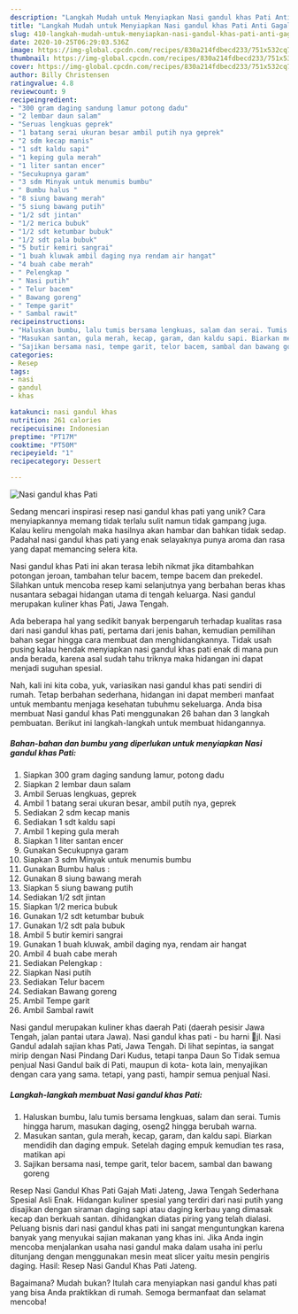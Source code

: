 ```yaml
---
description: "Langkah Mudah untuk Menyiapkan Nasi gandul khas Pati Anti Gagal"
title: "Langkah Mudah untuk Menyiapkan Nasi gandul khas Pati Anti Gagal"
slug: 410-langkah-mudah-untuk-menyiapkan-nasi-gandul-khas-pati-anti-gagal
date: 2020-10-25T06:29:03.536Z
image: https://img-global.cpcdn.com/recipes/830a214fdbecd233/751x532cq70/nasi-gandul-khas-pati-foto-resep-utama.jpg
thumbnail: https://img-global.cpcdn.com/recipes/830a214fdbecd233/751x532cq70/nasi-gandul-khas-pati-foto-resep-utama.jpg
cover: https://img-global.cpcdn.com/recipes/830a214fdbecd233/751x532cq70/nasi-gandul-khas-pati-foto-resep-utama.jpg
author: Billy Christensen
ratingvalue: 4.8
reviewcount: 9
recipeingredient:
- "300 gram daging sandung lamur potong dadu"
- "2 lembar daun salam"
- "Seruas lengkuas geprek"
- "1 batang serai ukuran besar ambil putih nya geprek"
- "2 sdm kecap manis"
- "1 sdt kaldu sapi"
- "1 keping gula merah"
- "1 liter santan encer"
- "Secukupnya garam"
- "3 sdm Minyak untuk menumis bumbu"
- " Bumbu halus "
- "8 siung bawang merah"
- "5 siung bawang putih"
- "1/2 sdt jintan"
- "1/2 merica bubuk"
- "1/2 sdt ketumbar bubuk"
- "1/2 sdt pala bubuk"
- "5 butir kemiri sangrai"
- "1 buah kluwak ambil daging nya rendam air hangat"
- "4 buah cabe merah"
- " Pelengkap "
- " Nasi putih"
- " Telur bacem"
- " Bawang goreng"
- " Tempe garit"
- " Sambal rawit"
recipeinstructions:
- "Haluskan bumbu, lalu tumis bersama lengkuas, salam dan serai. Tumis hingga harum, masukan daging, oseng2 hingga berubah warna."
- "Masukan santan, gula merah, kecap, garam, dan kaldu sapi. Biarkan mendidih dan daging empuk. Setelah daging empuk kemudian tes rasa, matikan api"
- "Sajikan bersama nasi, tempe garit, telor bacem, sambal dan bawang goreng"
categories:
- Resep
tags:
- nasi
- gandul
- khas

katakunci: nasi gandul khas 
nutrition: 261 calories
recipecuisine: Indonesian
preptime: "PT17M"
cooktime: "PT50M"
recipeyield: "1"
recipecategory: Dessert

---
```



![Nasi gandul khas Pati](https://img-global.cpcdn.com/recipes/830a214fdbecd233/751x532cq70/nasi-gandul-khas-pati-foto-resep-utama.jpg)

Sedang mencari inspirasi resep nasi gandul khas pati yang unik? Cara menyiapkannya memang tidak terlalu sulit namun tidak gampang juga. Kalau keliru mengolah maka hasilnya akan hambar dan bahkan tidak sedap. Padahal nasi gandul khas pati yang enak selayaknya punya aroma dan rasa yang dapat memancing selera kita.

Nasi gandul khas Pati ini akan terasa lebih nikmat jika ditambahkan potongan jeroan, tambahan telur bacem, tempe bacem dan prekedel. Silahkan untuk mencoba resep kami selanjutnya yang berbahan beras khas nusantara sebagai hidangan utama di tengah keluarga. Nasi gandul merupakan kuliner khas Pati, Jawa Tengah.

Ada beberapa hal yang sedikit banyak berpengaruh terhadap kualitas rasa dari nasi gandul khas pati, pertama dari jenis bahan, kemudian pemilihan bahan segar hingga cara membuat dan menghidangkannya. Tidak usah pusing kalau hendak menyiapkan nasi gandul khas pati enak di mana pun anda berada, karena asal sudah tahu triknya maka hidangan ini dapat menjadi suguhan spesial.


Nah, kali ini kita coba, yuk, variasikan nasi gandul khas pati sendiri di rumah. Tetap berbahan sederhana, hidangan ini dapat memberi manfaat untuk membantu menjaga kesehatan tubuhmu sekeluarga. Anda bisa membuat Nasi gandul khas Pati menggunakan 26 bahan dan 3 langkah pembuatan. Berikut ini langkah-langkah untuk membuat hidangannya.

<!--inarticleads1-->

##### Bahan-bahan dan bumbu yang diperlukan untuk menyiapkan Nasi gandul khas Pati:

1. Siapkan 300 gram daging sandung lamur, potong dadu
1. Siapkan 2 lembar daun salam
1. Ambil Seruas lengkuas, geprek
1. Ambil 1 batang serai ukuran besar, ambil putih nya, geprek
1. Sediakan 2 sdm kecap manis
1. Sediakan 1 sdt kaldu sapi
1. Ambil 1 keping gula merah
1. Siapkan 1 liter santan encer
1. Gunakan Secukupnya garam
1. Siapkan 3 sdm Minyak untuk menumis bumbu
1. Gunakan  Bumbu halus :
1. Gunakan 8 siung bawang merah
1. Siapkan 5 siung bawang putih
1. Sediakan 1/2 sdt jintan
1. Siapkan 1/2 merica bubuk
1. Gunakan 1/2 sdt ketumbar bubuk
1. Gunakan 1/2 sdt pala bubuk
1. Ambil 5 butir kemiri sangrai
1. Gunakan 1 buah kluwak, ambil daging nya, rendam air hangat
1. Ambil 4 buah cabe merah
1. Sediakan  Pelengkap :
1. Siapkan  Nasi putih
1. Sediakan  Telur bacem
1. Sediakan  Bawang goreng
1. Ambil  Tempe garit
1. Ambil  Sambal rawit


Nasi gandul merupakan kuliner khas daerah Pati (daerah pesisir Jawa Tengah, jalan pantai utara Jawa). Nasi gandul khas pati - bu harni 📍jl. Nasi Gandul adalah sajian khas Pati, Jawa Tengah. Di lihat sepintas, ia sangat mirip dengan Nasi Pindang Dari Kudus, tetapi tanpa Daun So Tidak semua penjual Nasi Gandul baik di Pati, maupun di kota- kota lain, menyajikan dengan cara yang sama. tetapi, yang pasti, hampir semua penjual Nasi. 

<!--inarticleads2-->

##### Langkah-langkah membuat Nasi gandul khas Pati:

1. Haluskan bumbu, lalu tumis bersama lengkuas, salam dan serai. Tumis hingga harum, masukan daging, oseng2 hingga berubah warna.
1. Masukan santan, gula merah, kecap, garam, dan kaldu sapi. Biarkan mendidih dan daging empuk. Setelah daging empuk kemudian tes rasa, matikan api
1. Sajikan bersama nasi, tempe garit, telor bacem, sambal dan bawang goreng


Resep Nasi Gandul Khas Pati Gajah Mati Jateng, Jawa Tengah Sederhana Spesial Asli Enak. Hidangan kuliner spesial yang terdiri dari nasi putih yang disajikan dengan siraman daging sapi atau daging kerbau yang dimasak kecap dan berkuah santan. dihidangkan diatas piring yang telah dialasi. Peluang bisnis dari nasi gandul khas pati ini sangat menguntungkan karena banyak yang menyukai sajian makanan yang khas ini. Jika Anda ingin mencoba menjalankan usaha nasi gandul maka dalam usaha ini perlu ditunjang dengan menggunakan mesin meat slicer yaitu mesin pengiris daging. Hasil: Resep Nasi Gandul Khas Pati Jateng. 

Bagaimana? Mudah bukan? Itulah cara menyiapkan nasi gandul khas pati yang bisa Anda praktikkan di rumah. Semoga bermanfaat dan selamat mencoba!
